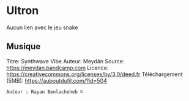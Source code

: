 # Ultron
Aucun lien avec le jeu snake
## Musique

Titre:  Synthwave Vibe
Auteur: Meydän
Source: https://meydan.bandcamp.com
Licence: https://creativecommons.org/licenses/by/3.0/deed.fr
Téléchargement (5MB): https://auboutdufil.com/?id=504

```
Auteur : Rayan Benlacheheb ©

```
